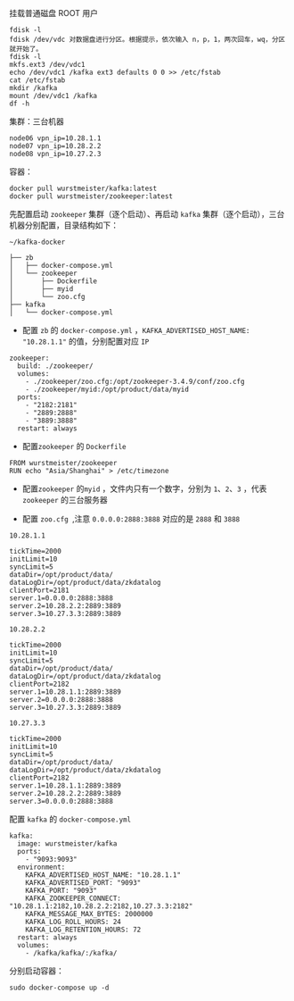 挂载普通磁盘 ROOT 用户

```
fdisk -l 
fdisk /dev/vdc 对数据盘进行分区。根据提示，依次输入 n，p，1，两次回车，wq，分区就开始了。
fdisk -l 
mkfs.ext3 /dev/vdc1
echo /dev/vdc1 /kafka ext3 defaults 0 0 >> /etc/fstab
cat /etc/fstab
mkdir /kafka
mount /dev/vdc1 /kafka
df -h
```

集群：三台机器

```
node06 vpn_ip=10.28.1.1
node07 vpn_ip=10.28.2.2
node08 vpn_ip=10.27.2.3
```

容器：

```
docker pull wurstmeister/kafka:latest
docker pull wurstmeister/zookeeper:latest
```

先配置启动 `zookeeper` 集群（逐个启动）、再启动 `kafka` 集群（逐个启动），三台机器分别配置，目录结构如下：

```
~/kafka-docker

├── zb
│   ├── docker-compose.yml
│   └── zookeeper
│       ├── Dockerfile
│       ├── myid
│       └── zoo.cfg
├── kafka
│   └── docker-compose.yml
```

* 配置 `zb` 的 `docker-compose.yml` ，`KAFKA_ADVERTISED_HOST_NAME: "10.28.1.1"` 的值，分别配置对应 `IP`

```
zookeeper:
  build: ./zookeeper/
  volumes:
    - ./zookeeper/zoo.cfg:/opt/zookeeper-3.4.9/conf/zoo.cfg
    - ./zookeeper/myid:/opt/product/data/myid
  ports:
    - "2182:2181"
    - "2889:2888"
    - "3889:3888"
  restart: always
```

* 配置`zookeeper`  的 `Dockerfile`

```
FROM wurstmeister/zookeeper
RUN echo "Asia/Shanghai" > /etc/timezone
```

* 配置`zookeeper` 的`myid` ，文件内只有一个数字，分别为 `1`、`2`、`3` ，代表 `zookeeper` 的三台服务器

* 配置 `zoo.cfg `,注意 `0.0.0.0:2888:3888` 对应的是 `2888` 和 `3888`

`10.28.1.1`

```
tickTime=2000
initLimit=10
syncLimit=5
dataDir=/opt/product/data/
dataLogDir=/opt/product/data/zkdatalog
clientPort=2181
server.1=0.0.0.0:2888:3888
server.2=10.28.2.2:2889:3889
server.3=10.27.3.3:2889:3889
```

`10.28.2.2`

```
tickTime=2000
initLimit=10
syncLimit=5
dataDir=/opt/product/data/
dataLogDir=/opt/product/data/zkdatalog
clientPort=2182
server.1=10.28.1.1:2889:3889
server.2=0.0.0.0:2888:3888
server.3=10.27.3.3:2889:3889
```

`10.27.3.3`

```
tickTime=2000
initLimit=10
syncLimit=5
dataDir=/opt/product/data/
dataLogDir=/opt/product/data/zkdatalog
clientPort=2182
server.1=10.28.1.1:2889:3889
server.2=10.28.2.2:2889:3889
server.3=0.0.0.0:2888:3888
```

配置 `kafka` 的 `docker-compose.yml`

```
kafka:
  image: wurstmeister/kafka
  ports:
    - "9093:9093"
  environment:
    KAFKA_ADVERTISED_HOST_NAME: "10.28.1.1"
    KAFKA_ADVERTISED_PORT: "9093"
    KAFKA_PORT: "9093"
    KAFKA_ZOOKEEPER_CONNECT: "10.28.1.1:2182,10.28.2.2:2182,10.27.3.3:2182"
    KAFKA_MESSAGE_MAX_BYTES: 2000000
    KAFKA_LOG_ROLL_HOURS: 24
    KAFKA_LOG_RETENTION_HOURS: 72
  restart: always
  volumes:
    - /kafka/kafka/:/kafka/
```

分别启动容器：

`sudo docker-compose up -d`

